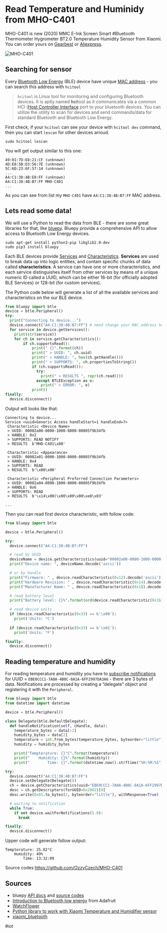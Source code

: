 # Read Temperature and Huminidy from MHO-C401

MHO-C401 is new (2020) MMC E-Ink Screen Smart #Bluetooth Thermometer Hygrometer BT2.0 Temperature Humidity Sensor from Xiaomi. You can order yours on [Gearbest]( https://www.gearbest.com/sale/MHO-C401/) or [Aliexpress](https://www.aliexpress.com/item/4001174769598.html).

![MHO-C401](/iot/MHO-C401.jpg "MHO-C401 Bluetooth Thermometer Hygrometer")

## Searching for sensor

Every [Bluetooth Low Energy](https://en.wikipedia.org/wiki/Bluetooth_Low_Energy) (BLE) device have unique [MAC address](https://en.wikipedia.org/wiki/MAC_address) - you can search this address with `hcitool` 

> `hcitool` is Linux tool for monitoring and configuring Bluetooth devices. It is aptly named **hci**tool as it communicates via a common HCI ([Host Controller Interface](https://en.wikipedia.org/wiki/Host_controller_interface_(USB,_Firewire)) port to your bluetooth devices. You can utilize the utility to scan for devices and send commands/data for standard Bluetooth and Bluetooth Low Energy.

First check, if your `hcitool` can see your device with `hcitool dev`  command, then you can start `lescan` for other devices arroud.

```shell
sudo hcitool lescan
```

You will get output similar to this one:

```
49:01:7D:E8:21:CF (unknown)
4D:E8:5B:D3:56:7E (unknown)
5C:6D:23:6F:57:14 (unknown)
...
A4:C1:38:4B:E8:FF (unknown)
A4:C1:38:4B:B7:FF MHO-C401
...
```

As you can see from list my `MHO-C401`  have `A4:C1:38:4B:B7:FF` MAC address.

## Lets read some data!

We will use a Python to read the data from BLE - there are some great libraries for that, like [bluepy](https://github.com/IanHarvey/bluepy). Bluepy provide a comprehensive API to allow access to Bluetooth Low Energy devices.

```shell
sudo apt-get install python3-pip libglib2.0-dev
sudo pip3 install bluepy
```

Each BLE devices provide [Services](https://www.bluetooth.com/specifications/gatt/services/) and [Characteristics](https://www.bluetooth.com/specifications/gatt/characteristics/). **Services** are used to break data up into logic entities, and contain specific chunks of data called **characteristics**. A service can have one or more characteristics, and each service distinguishes itself from other services by means of a unique numeric ID called a UUID, which can be either 16-bit (for officially adopted BLE Services) or 128-bit (for custom services).

The Python code below will generate a list of all the available services and characteristics on the our BLE device.

```python
from bluepy import btle
device = btle.Peripheral()
try:
  print("Connecting to device...")
  device.connect("A4:C1:38:4B:B7:FF") # need change your MAC address here 
  for service in device.getServices():
    print(str(service))
    for ch in service.getCharacteristics():
        if ch.supportsRead():
          	print(" {}".format(ch))
            print(" > UUID: ", ch.uuid)
            print(" > HANDLE: ", hex(ch.getHandle()))
            print(" > SUPPORTS: ", ch.propertiesToString())
            if (ch.supportsRead()):
              try:
                print(" > RESULTS ", repr(ch.read()))
              except BTLEException as e:
                print(" > ERROR: ", e)
            print()
finally:
  device.disconnect()
```

Output will looks like that:

```
Connecting to device...
Service <uuid=Generic Access handleStart=1 handleEnd=7>
 Characteristic <Device Name>
 > UUID: 00002a00-0000-1000-8000-00805f9b34fb
 > HANDLE: 0x2
 > SUPPORTS: READ NOTIFY 
 > RESULTS  b'MHO-C401\x00'

 Characteristic <Appearance>
 > UUID: 00002a01-0000-1000-8000-00805f9b34fb
 > HANDLE: 0x4
 > SUPPORTS: READ 
 > RESULTS  b'\x00\x00'

 Characteristic <Peripheral Preferred Connection Parameters>
 > UUID: 00002a04-0000-1000-8000-00805f9b34fb
 > HANDLE: 0x6
 > SUPPORTS: READ 
 > RESULTS  b'\x14\x00(\x00\x00\x00\xe8\x03'

...
```

Then you can read first device characteristic, with follow code:

```python
from bluepy import btle

device = btle.Peripheral()

try:
  device.connect("A4:C1:38:4B:B7:FF")

  # read by UUID
  deviceName = device.getCharacteristics(uuid="00002a00-0000-1000-8000-00805f9b34fb")[0].read()
  print("Device name: ", deviceName.decode('ascii'))

  # or by handle  
  print("Firmware: " , device.readCharacteristic(0x12).decode('ascii'))
  print("Hardware Revision: " , device.readCharacteristic(0x14).decode('ascii'))
  print("Manufacturer Name: " , device.readCharacteristic(0x18).decode('ascii'))

  # read battery level
  print("Battery level: {}%".format(ord(device.readCharacteristic(0x1b))))

  # read device units
  if (device.readCharacteristic(0x33) == b'\x00'):
    print('Units: °C')
  
  if (device.readCharacteristic(0x33) == b'\x01'):
    print('Units: °F')

finally:
  device.disconnect()
```

## Reading temperature and humidity

For reading temperature and humidity you have to [subscribe notifications](https://ianharvey.github.io/bluepy-doc/notifications.html) for UUID =  `EBE0CCC1-7A0A-4B0C-8A1A-6FF2997DA3A6` - there are 3 bytes of data. Notifications are processed by creating a “delegate” object and registering it with the `Peripheral`.

```python
from bluepy import btle
from datetime import datetime

device = btle.Peripheral()

class Delegate(btle.DefaultDelegate):
  def handleNotification(self, cHandle, data):    
    temperature_bytes = data[:2]
    humidity_bytes = data[2]
    temperature = int.from_bytes(temperature_bytes, byteorder="little") / 100.0
    humidity = humidity_bytes

    print("Tempterature: {}°C".format(temperature))
    print("    Humidity: {}%".format(humidity))
    print("        Time: {}".format(datetime.now().strftime("%H:%M:%S")))

try:  
  device.connect("A4:C1:38:4B:B7:FF")
  device.setDelegate(Delegate())
  ch = device.getCharacteristics(uuid="EBE0CCC1-7A0A-4B0C-8A1A-6FF2997DA3A6")[0]
  desc = ch.getDescriptors(forUUID=0x2902)[0]
  desc.write(0x01.to_bytes(2, byteorder="little"), withResponse=True)

  # waiting to notification
  while True:
    if not device.waitForNotifications(5.0):
      break

finally:
  device.disconnect()
```

Upper code will generate follow output:

```text
Tempterature: 25.82°C
    Humidity: 49%
        Time: 13:32:09
```

Source codes https://github.com/OzzyCzech/MHO-C401

## Sources

* bluepy [API docs](https://ianharvey.github.io/bluepy-doc/index.html) and [source codes](https://github.com/IanHarvey/bluepy)
* [Introduction to Bluetooth low energy](https://learn.adafruit.com/introduction-to-bluetooth-low-energy/gatt) from Adafruit
* [WatchFlower](https://emeric.io/WatchFlower/)
* [Python library to work with Xiaomi Temperature and Humidifier sensor](https://github.com/h4/lywsd02/blob/master/lywsd02/client.py)
* [xiaomi_bluetooth](https://github.com/andras-tim/poc/blob/master/bluetooth/xiaomi_bluetooth)

#iot 